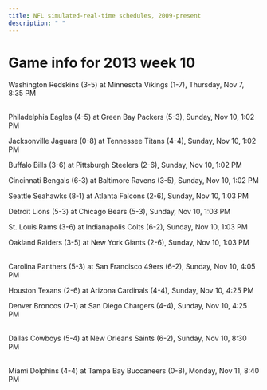 ```yaml
---
title: NFL simulated-real-time schedules, 2009-present
description: " "
---
```


# Game info for 2013 week 10

Washington Redskins (3-5) at Minnesota Vikings (1-7), Thursday, Nov 7, 8:35 PM

<br/>Philadelphia Eagles (4-5) at Green Bay Packers (5-3), Sunday, Nov 10, 1:02 PM

Jacksonville Jaguars (0-8) at Tennessee Titans (4-4), Sunday, Nov 10, 1:02 PM

Buffalo Bills (3-6) at Pittsburgh Steelers (2-6), Sunday, Nov 10, 1:02 PM

Cincinnati Bengals (6-3) at Baltimore Ravens (3-5), Sunday, Nov 10, 1:02 PM

Seattle Seahawks (8-1) at Atlanta Falcons (2-6), Sunday, Nov 10, 1:03 PM

Detroit Lions (5-3) at Chicago Bears (5-3), Sunday, Nov 10, 1:03 PM

St. Louis Rams (3-6) at Indianapolis Colts (6-2), Sunday, Nov 10, 1:03 PM

Oakland Raiders (3-5) at New York Giants (2-6), Sunday, Nov 10, 1:03 PM

<br/>Carolina Panthers (5-3) at San Francisco 49ers (6-2), Sunday, Nov 10, 4:05 PM

Houston Texans (2-6) at Arizona Cardinals (4-4), Sunday, Nov 10, 4:25 PM

Denver Broncos (7-1) at San Diego Chargers (4-4), Sunday, Nov 10, 4:25 PM

<br/>Dallas Cowboys (5-4) at New Orleans Saints (6-2), Sunday, Nov 10, 8:30 PM

<br/>Miami Dolphins (4-4) at Tampa Bay Buccaneers (0-8), Monday, Nov 11, 8:40 PM

